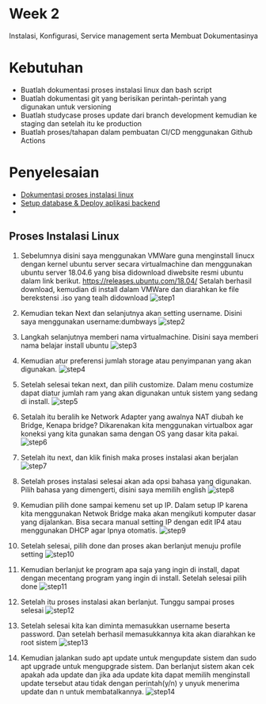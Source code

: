 # Week 2
Instalasi, Konfigurasi, Service management serta Membuat Dokumentasinya

# Kebutuhan
- Buatlah dokumentasi proses instalasi linux dan bash script
- Buatlah dokumentasi git yang berisikan perintah-perintah yang digunakan untuk versioning
- Buatlah studycase proses update dari branch development kemudian ke staging dan setelah itu ke production
- Buatlah proses/tahapan dalam pembuatan CI/CD menggunakan Github Actions

# Penyelesaian
- [Dokumentasi proses instalasi linux](https://github.com/rifaicham/dumbways-report/tree/main/week-2#proses-instalasi-linux) 
- [Setup database & Deploy aplikasi backend](setup-database-dan-deploy-aplikasi-backend.md)
- 


## Proses Instalasi Linux
1. Sebelumnya disini saya menggunakan VMWare guna menginstall linucx dengan kernel ubuntu server secara virtualmachine dan menggunakan ubuntu server 18.04.6 yang bisa didownload diwebsite resmi ubuntu dalam link berikut. https://releases.ubuntu.com/18.04/ Setalah berhasil download, kemudian di install dalam VMWare dan diarahkan ke file berekstensi .iso yang tealh didownload
![step1](https://github.com/rifaicham/dumbways-report/blob/main/week-2/assets/instalasi%20linux/1.jpg)

2. Kemudian tekan Next dan selanjutnya akan setting username. Disini saya menggunakan username:dumbways
![step2](https://github.com/rifaicham/dumbways-report/blob/main/week-2/assets/instalasi%20linux/2.jpg)

3. Langkah selanjutnya memberi nama virtualmachine. Disini saya memberi nama belajar install ubuntu
![step3](https://github.com/rifaicham/dumbways-report/blob/main/week-2/assets/instalasi%20linux/3.jpg)

4. Kemudian atur preferensi jumlah storage atau penyimpanan yang akan digunakan.
![step4](https://github.com/rifaicham/dumbways-report/blob/main/week-2/assets/instalasi%20linux/4.jpg)

5. Setelah selesai tekan next, dan pilih customize. Dalam menu costumize dapat diatur jumlah ram yang akan digunakan untuk sistem yang sedang di install.
![step5](https://github.com/rifaicham/dumbways-report/blob/main/week-2/assets/instalasi%20linux/5.jpg)

6. Setalah itu beralih ke Network Adapter yang awalnya NAT diubah ke Bridge, Kenapa bridge? Dikarenakan kita menggunakan virtualbox agar koneksi yang kita gunakan sama dengan OS yang dasar kita pakai.
![step6](https://github.com/rifaicham/dumbways-report/blob/main/week-2/assets/instalasi%20linux/6.jpg)

7. Setelah itu next, dan klik finish maka proses instalasi akan berjalan
![step7](https://github.com/rifaicham/dumbways-report/blob/main/week-2/assets/instalasi%20linux/7.jpg)

8. Setelah proses instalasi selesai akan ada opsi bahasa yang digunakan.
Pilih bahasa yang dimengerti, disini saya memilih english
![step8](https://github.com/rifaicham/dumbways-report/blob/main/week-2/assets/instalasi%20linux/8.jpg)

9. Kemudian pilih done sampai kemenu set up IP. Dalam setup IP karena kita menggunakan Netwok Bridge maka akan mengikuti komputer dasar yang dijalankan. Bisa secara manual setting IP dengan edit IP4 atau menggunakan DHCP agar Ipnya otomatis.
![step9](https://github.com/rifaicham/dumbways-report/blob/main/week-2/assets/instalasi%20linux/9.jpg)

10. Setelah selesai, pilih done dan proses akan berlanjut menuju profile setting
![step10](https://github.com/rifaicham/dumbways-report/blob/main/week-2/assets/instalasi%20linux/10.jpg)

11. Kemudian berlanjut ke program apa saja yang ingin di install, dapat dengan mecentang program yang ingin di install. Setelah selesai pilih done
![step11](https://github.com/rifaicham/dumbways-report/blob/main/week-2/assets/instalasi%20linux/11.jpg)

12. Setelah itu proses instalasi akan berlanjut. Tunggu sampai proses selesai
![step12](https://github.com/rifaicham/dumbways-report/blob/main/week-2/assets/instalasi%20linux/12.jpg)

13. Setelah selesai kita kan diminta memasukkan username beserta password. Dan setelah berhasil memasukkannya kita akan diarahkan ke root sistem
![step13](https://github.com/rifaicham/dumbways-report/blob/main/week-2/assets/instalasi%20linux/13.jpg)

14. Kemudian jalankan sudo apt update untuk mengupdate sistem dan sudo apt upgrade untuk mengupgrade sistem. Dan berlanjut sistem akan cek apakah ada update dan jika ada update kita dapat memilih menginstall update tersebut atau tidak dengan perintah(y/n) y unyuk menerima update dan n untuk membatalkannya.
![step14](https://github.com/rifaicham/dumbways-report/blob/main/week-2/assets/instalasi%20linux/14.jpg)
